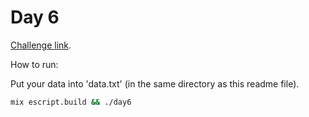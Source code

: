 # Day 6

[Challenge link](https://adventofcode.com/2022/day/6).

How to run:

Put your data into 'data.txt' (in the same directory as this readme file).

```sh
mix escript.build && ./day6
```
